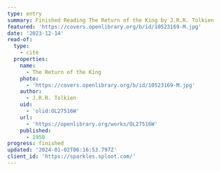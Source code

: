 ```yaml
---
type: entry
summary: Finished Reading The Return of the King by J.R.R. Tolkien
featured: 'https://covers.openlibrary.org/b/id/10523169-M.jpg'
date: '2023-12-14'
read-of:
  type:
    - cite
  properties:
    name:
      - The Return of the King
    photo:
      - 'https://covers.openlibrary.org/b/id/10523169-M.jpg'
    author:
      - J.R.R. Tolkien
    uid:
      - 'olid:OL27516W'
    url:
      - 'https://openlibrary.org/works/OL27516W'
    published:
      - 1950
progress: finished
updated: '2024-01-02T06:16:53.797Z'
client_id: 'https://sparkles.sploot.com/'
---
```


